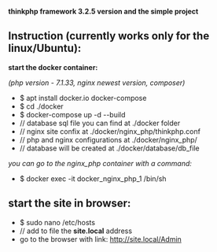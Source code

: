 **thinkphp framework 3.2.5 version and the simple project**

## Instruction (currently works only for the linux/Ubuntu):

**start the docker container:**

*(php version - 7.1.33, nginx newest version, composer)*
- $ apt install docker.io docker-compose
- $ cd ./docker
- $ docker-compose up -d --build
- // database sql file you can find at ./docker folder
- // nginx site confix at ./docker/nginx_php/thinkphp.conf
- // php and nginx configurations at ./docker/nginx_php/
- // database will be created at ./docker/database/db_file

*you can go to the nginx_php container with a command:*
- $ docker exec -it docker_nginx_php_1 /bin/sh

## start the site in browser:
- $ sudo nano /etc/hosts
- // add to file the **site.local** address
- go to the browser with link: http://site.local/Admin